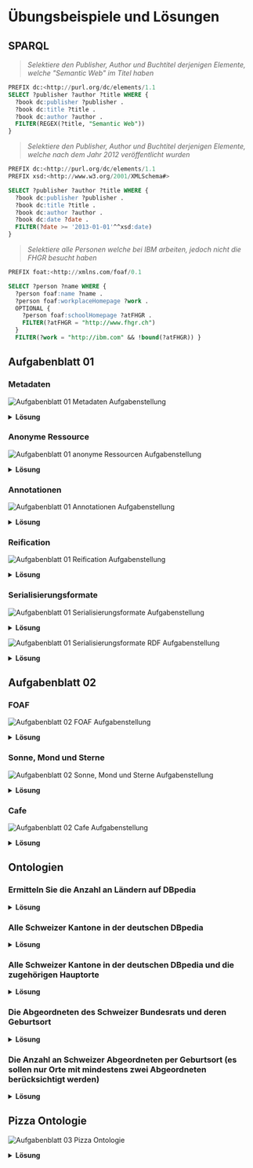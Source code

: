 # Übungsbeispiele und Lösungen

## SPARQL

> *Selektiere den Publisher, Author und Buchtitel derjenigen Elemente, welche "Semantic Web" im Titel haben*

```sql
PREFIX dc:<http://purl.org/dc/elements/1.1
SELECT ?publisher ?author ?title WHERE {
  ?book dc:publisher ?publisher .
  ?book dc:title ?title .
  ?book dc:author ?author .
  FILTER(REGEX(?title, "Semantic Web"))
}

```

> *Selektiere den Publisher, Author und Buchtitel derjenigen Elemente, welche nach dem Jahr 2012 veröffentlicht wurden*

```sql
PREFIX dc:<http://purl.org/dc/elements/1.1
PREFIX xsd:<http://www.w3.org/2001/XMLSchema#> 

SELECT ?publisher ?author ?title WHERE {
  ?book dc:publisher ?publisher .
  ?book dc:title ?title .
  ?book dc:author ?author .
  ?book dc:date ?date .
  FILTER(?date >= '2013-01-01'^^xsd:date)
}

```


> *Selektiere alle Personen welche bei IBM arbeiten, jedoch nicht die FHGR besucht haben*

```sql
PREFIX foat:<http://xmlns.com/foaf/0.1

SELECT ?person ?name WHERE {
  ?person foaf:name ?name .
  ?person foaf:workplaceHomepage ?work .
  OPTIONAL {
    ?person foaf:schoolHomepage ?atFHGR .
    FILTER(?atFHGR = "http://www.fhgr.ch")
  }
  FILTER(?work = "http://ibm.com" && !bound(?atFHGR)) } 
```

## Aufgabenblatt 01

### Metadaten
![Aufgabenblatt 01 Metadaten Aufgabenstellung ](./images/homework_01_metadata.png)

<details>
  <summary><b>Lösung</b></summary>

  ![Aufgabenblatt 01 Metadaten Lösung](./images/homework_01_metadata_solution.png)
</details>

### Anonyme Ressource
![Aufgabenblatt 01 anonyme Ressourcen Aufgabenstellung ](./images/homework_01_anonym_ressource.png)

<details>
  <summary><b>Lösung</b></summary>

  ![Aufgabenblatt 01 Anonyme Ressourcen Lösung](./images/homework_01_anonym_ressource_solution.png)
</details>

### Annotationen
![Aufgabenblatt 01 Annotationen Aufgabenstellung ](./images/homework_01_annotations.png)

<details>
  <summary><b>Lösung</b></summary>

  ![Aufgabenblatt 01 Annotationen Lösung](./images/homework_01_annotations_solution.png)
</details>


### Reification
![Aufgabenblatt 01 Reification Aufgabenstellung](./images/homework_01_reification.png)

<details>
  <summary><b>Lösung</b></summary>

  ![Aufgabenblatt 01 Reification Lösung](./images/homework_01_reification_solution.png)
</details>

### Serialisierungsformate
![Aufgabenblatt 01 Serialisierungsformate Aufgabenstellung](./images/homework_01_serialization_formats.png)

<details>
  <summary><b>Lösung</b></summary>

  ![Aufgabenblatt 01 Serialisierungsformate Lösung](./images/homework_01_serialization_formats_solution.png)
</details>

![Aufgabenblatt 01 Serialisierungsformate RDF Aufgabenstellung](./images/homework_01_serialization_formats_rdf.png)

<details>
  <summary><b>Lösung</b></summary>

  ![Aufgabenblatt 01 Serialisierungsformate RDF Lösung](./images/homework_01_serialization_formats_rdf_solution.png)
</details>

## Aufgabenblatt 02

### FOAF
![Aufgabenblatt 02 FOAF Aufgabenstellung](./images/homework_02_foaf.png)

<details>
  <summary><b>Lösung</b></summary>

  > Wie lauten die E-Mail Adressen, Name und Alter der Person, welche `bobsBlog` publizierten? Das Alter ist dabei `optional`
  ```sql
  PREFIX dc: <http://purl.org/dc/elements/1.1/>
  PREFIX foaf: <http://xmlns.com/foaf/0.1/>
  prefix rdfs: <http://www.w3.org/2000/01/rdf-schema#>
  prefix owl: <http://www.w3.org/2002/07/owl#>

  SELECT ?publisher ?mail ?name ?age
  WHERE {
    <http://example.org/bobsBlog> dc:publisher ?publisher.
    ?publisher foaf:mbox ?mail.
    ?publisher foaf:name ?name.
    OPTIONAL { ?publisher foaf:age ?age. }
  }
  LIMIT 25
  ```

  > Wie viele unterschiedliche E-Mail Adressen gibt es in der Datenbank?
  ```sql
  PREFIX dc: <http://purl.org/dc/elements/1.1/>
  PREFIX foaf: <http://xmlns.com/foaf/0.1/>
  prefix rdfs: <http://www.w3.org/2000/01/rdf-schema#>
  prefix owl: <http://www.w3.org/2002/07/owl#>

  SELECT DISTINCT ?mail
  WHERE {
    ?publisher foaf:mbox ?mail.
  }
  LIMIT 25
  ```
  > Geben sie alle Personen aus, welche älter als 20 Jahre sind und bei denen die E-Mail Adresse eine URI ist
  ```sql
  PREFIX dc: <http://purl.org/dc/elements/1.1/>
  PREFIX foaf: <http://xmlns.com/foaf/0.1/>
  prefix rdfs: <http://www.w3.org/2000/01/rdf-schema#>
  prefix owl: <http://www.w3.org/2002/07/owl#>

  SELECT DISTINCT ?person ?mail
  WHERE {
    ?person foaf:name ?name.
    ?person foaf:mbox ?mail.
    ?person foaf:age ?age.
    FILTER(?age >= 20 && isURI(?mail))
  }
  LIMIT 25
  ```
</details>

### Sonne, Mond und Sterne
![Aufgabenblatt 02 Sonne, Mond und Sterne Aufgabenstellung](./images/homework_02_planets.png)

<details>
  <summary><b>Lösung</b></summary>

  > Objekte die um die Sonne oder um einen Satelliten der Sonne kreisen

  ```sql
  PREFIX dc: <http://purl.org/dc/elements/1.1/>
  PREFIX foaf: <http://xmlns.com/foaf/0.1/>
  PREFIX ex: <http://example.org/>
  prefix rdfs: <http://www.w3.org/2000/01/rdf-schema#>
  prefix owl: <http://www.w3.org/2002/07/owl#>

  SELECT ?objekt
  WHERE {
    ?s ex:satellit ?objekt.
  }
  LIMIT 25
  ```

  > Alle Objekte welche ein Volumen von mehr als 2 x 10^10 Kubikkilometer besitzen und falls vorhanden der dazugehörige Satellit

  ```sql
  PREFIX dc: <http://purl.org/dc/elements/1.1/>
  PREFIX foaf: <http://xmlns.com/foaf/0.1/>
  PREFIX ex: <http://example.org/>
  prefix rdfs: <http://www.w3.org/2000/01/rdf-schema#>
  prefix owl: <http://www.w3.org/2002/07/owl#>
  prefix ofn: <http://www.ontotext.com/sparql/functions/>

  SELECT ?objekt ?objektvon
  WHERE {
    ?objekt ex:radius ?radius.
    FILTER(?radius > 3*2*10/(4*3.14159265359))
    ?objektvon ex:satellit ?objekt.
  }
  LIMIT 25
  ```

  > Objekte mit einem Satelliten, für den ein englischsprachiger Name gegeben ist, die ausser- dem Satellit eines Objektes von über 3000 (km) Durchmesser sind

  ```sql
  PREFIX dc: <http://purl.org/dc/elements/1.1/>
  PREFIX foaf: <http://xmlns.com/foaf/0.1/>
  PREFIX ex: <http://example.org/>
  prefix rdfs: <http://www.w3.org/2000/01/rdf-schema#>
  prefix owl: <http://www.w3.org/2002/07/owl#>
  prefix ofn: <http://www.ontotext.com/sparql/functions/>

  SELECT ?objekt ?satelit
  WHERE {
    ?objekt ex:satellit ?satelit.
    ?satelit ex:name ?name.
    ?objekt ex:radius ?radius.
    FILTER(?radius *2 > 3000 &&
    lang(?name)='en')
  }
  LIMIT 25
  ```

  > Objekte mit zwei oder mehr Satelliten (nehmen Sie an, dass unterschiedliche URIs hier unterschiedliche Objekte bezeichnen)

  ```sql
  PREFIX dc: <http://purl.org/dc/elements/1.1/>
  PREFIX foaf: <http://xmlns.com/foaf/0.1/>
  PREFIX ex: <http://example.org/>
  prefix rdfs: <http://www.w3.org/2000/01/rdf-schema#>
  prefix owl: <http://www.w3.org/2002/07/owl#>
  prefix ofn: <http://www.ontotext.com/sparql/functions/>

  SELECT ?object (COUNT(?satellite) AS ?satelliteCount)
  WHERE {
    ?object ex:satellit ?satellite .
  }
  GROUP BY ?object
  HAVING (COUNT (?satellite) >= 2)
  ```
</details>

### Cafe

![Aufgabenblatt 02 Cafe Aufgabenstellung](./images/homework_02_cafe.png)

<details>
  <summary><b>Lösung</b></summary>

  > Geben Sie alle Statements des Café Datensatzes aus, um dessen Struktur und Vokabular zu ermitteln.

  ```sql
  PREFIX rdfs: <http://www.w3.org/2000/01/rdf-schema#>
  PREFIX owl: <http://www.w3.org/2002/07/owl#>
  SELECT ?subject ?predicate ?object
  WHERE {
    ?subject ?predicate ?object
  }
  ```

  > Ermitteln sie die Namen aller Caf´es und deren Rating.

  ```sql
  PREFIX dc: <http://purl.org/dc/elements/1.1/>
  PREFIX rdfs: <http://www.w3.org/2000/01/rdf-schema#>
  PREFIX owl: <http://www.w3.org/2002/07/owl#>
  PREFIX default: <http://inf.ed.ac.uk/examples#>

  SELECT ?title ?rating
  WHERE {
    ?subject dc:title ?title.
    ?subject default:rating ?rating.
  }
  LIMIT 25
  ```

  > Geben Sie aus, welche Personen Café's lieben, die im "eastEnd" beheimatet sind.

  ```sql
  PREFIX foaf: <http://xmlns.com/foaf/0.1/>
  PREFIX rdfs: <http://www.w3.org/2000/01/rdf-schema#>
  PREFIX owl: <http://www.w3.org/2002/07/owl#>
  PREFIX default: <http://inf.ed.ac.uk/examples#>

  SELECT ?person ?name
  WHERE {
    ?subject <http://dbpedia.org/property/locatedIn> ?location.
    FILTER (?location = default:eastEnd)
    ?subject default:lovedBy ?person.
    OPTIONAL {?person foaf:name ?name.}
  }
  ```

  > Geben Sie bei der vorhergehenden Aufgabe zusätzlich aus, welche Personen die ermittelten Café Liebhaber kennen.

  ```sql
  PREFIX foaf: <http://xmlns.com/foaf/0.1/>
  PREFIX rdfs: <http://www.w3.org/2000/01/rdf-schema#>
  PREFIX owl: <http://www.w3.org/2002/07/owl#>
  PREFIX default: <http://inf.ed.ac.uk/examples#>

  SELECT ?person ?name ?friend
  WHERE {
    ?subject <http://dbpedia.org/property/locatedIn> ?location.
    FILTER (?location = default:eastEnd)
    ?subject default:lovedBy ?person.
    OPTIONAL {?person foaf:name ?name.}
    OPTIONAL {?person foaf:knows ?friend.}
  }
  ```
</details>

## Ontologien

### Ermitteln Sie die Anzahl an Ländern auf DBpedia

<details>
  <summary><b>Lösung</b></summary>

  ```sql
  SELECT DISTINCT ?country ?name WHERE {
    ?country rdf:type dbo:Place .
    ?country rdfs:label ?name .
    FILTER(lang(?name) = "de")
  }
  ```
</details>

### Alle Schweizer Kantone in der deutschen DBpedia

<details>
  <summary><b>Lösung</b></summary>

  ```sql
  SELECT DISTINCT ?capital {
    ?capital dbo:wikiPageWikiLink dbc:Cantons_of_Switzerland .
  }
  ```
</details>

### Alle Schweizer Kantone in der deutschen DBpedia und die zugehörigen Hauptorte

<details>
  <summary><b>Lösung</b></summary>

  ```sql
  SELECT DISTINCT ?capital ?mainCity ?label WHERE {
    ?capital dbo:wikiPageWikiLink dbc:Cantons_of_Switzerland .
    ?capital dbp:seat ?mainCity .
    ?mainCity rdfs:label ?label .
    FILTER(lang(?label) = "de")
  }
  ```
</details>

### Die Abgeordneten des Schweizer Bundesrats und deren Geburtsort

<details>
  <summary><b>Lösung</b></summary>

  ```sql
  SELECT DISTINCT ?member ?birthPlace WHERE {
    ?member dcterms:subject dbc:Members_of_the_Federal_Council_\(Switzerland\).
    ?member dbo:birthPlace ?birthPlace.
  }
  ```
</details>

### Die Anzahl an Schweizer Abgeordneten per Geburtsort (es sollen nur Orte mit mindestens zwei Abgeordneten berücksichtigt werden)


<details>
  <summary><b>Lösung</b></summary>

  ```sql
  SELECT DISTINCT ?member ?birthPlace (count(?member) AS ?memberCount) WHERE {
    ?member dcterms:subject dbc:Members_of_the_Federal_Council_\(Switzerland\).
    ?member dbo:birthPlace ?birthPlace .
    FILTER(lang(?birthPlaceLabel) = "de")
  }
  GROUP BY ?birthPlace
  HAVING (count(?member) >= 2)
  ```
</details>

## Pizza Ontologie
![Aufgabenblatt 03 Pizza Ontologie](./images/homework_03_pizza.png)

<details>
  <summary><b>Lösung</b></summary>

  ```sql
  @base <http://www.ai.wu.ac.at/.../bibTeX#>.
  @prefix rdf: <http://www.w3.org/1999/02/22-rdf-syntax-ns#> .
  @prefix rdfs: <http://www.w3.org/2000/01/rdf-schema#> .

  <Nicht_vegetarische_Pizza> rdfs:subClassOf <Pizza> .
  <Vegetarische_Pizza> rdfs:subClassOf <Pizza> .
  <Vegane_Pizza> rdfs:subClassOf <Vegetarische_Pizza> .
  <Nicht_vegetarischer_PizzaBelag> rdfs:subClassOf <PizzaBelag> .
  <Vegetarischer_PizzaBelag> rdfs:subClassOf <PizzaBelag> .
  <Veganer_PizzaBelag> rdfs:subClassOf <Vegetarischer_PizzaBelag> .

  aw:hatBelag rdf:type rdf:Property;
              rdfs:domain <Pizza>;
              rdfs:range <PizzaBelag> .

  aw:hatVegetarischenBelag rdf:type rdf:Property;
                           rdfs:domain <Pizza>;
                           rdfs:range <Vegetarischer_PizzaBelag> .

  aw:hatVeganenBelag rdf:type rdf:Property;
                     rdfs:domain <Pizza>;
                     rdfs:range <Veganer_PizzaBelag> .
  ```
</details>